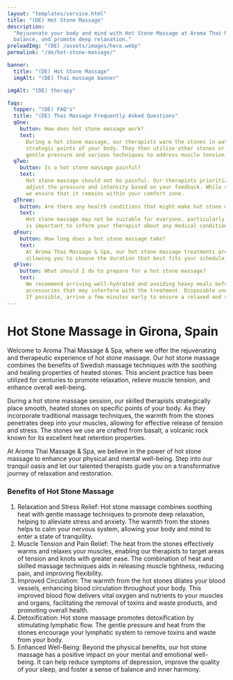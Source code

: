 ```yaml
---
layout: "templates/service.html"
title: "(DE) Hot Stone Massage"
description:
  "Rejuvenate your body and mind with Hot Stone Massage at Aroma Thai Massage & Spa in Girona. Release tension, restore
  balance, and promote deep relaxation."
preloadImg: "(DE) /assets/images/hero.webp"
permalink: "/de/hot-stone-massage/"

banner:
  title: "(DE) Hot Stone Massage"
  imgAlt: "(DE) Thai massage banner"

imgAlt: "(DE) therapy"

faqs:
  topper: "(DE) FAQ's"
  title: "(DE) Thai Massage Frequently Asked Questions"
  qOne:
    button: How does hot stone massage work?
    text:
      During a hot stone massage, our therapists warm the stones in water at a specific temperature and place them on
      strategic points of your body. They then utilize other stones or their hands to perform the massage, applying
      gentle pressure and various techniques to address muscle tension and promote relaxation.
  qTwo:
    button: Is a hot stone massage painful?
    text:
      Hot stone massage should not be painful. Our therapists prioritize your comfort throughout the session and will
      adjust the pressure and intensity based on your feedback. While some pressure may be applied to release tension,
      we ensure that it remains within your comfort zone.
  qThree:
    button: Are there any health conditions that might make hot stone massage unsuitable?
    text:
      Hot stone massage may not be suitable for everyone, particularly individuals with specific health conditions. It
      is important to inform your therapist about any medical conditions, injuries, or sensitivities you may have.
  qFour:
    button: How long does a hot stone massage take?
    text:
      At Aroma Thai Massage & Spa, our hot stone massage treatments are available in either 90 or 120-minute sessions,
      allowing you to choose the duration that best fits your schedule and needs.
  qFive:
    button: What should I do to prepare for a hot stone massage?
    text:
      We recommend arriving well-hydrated and avoiding heavy meals before your session. Remove any jewelry or
      accessories that may interfere with the treatment. Disposable underwear is provided as clothing is not necessary.
      If possible, arrive a few minutes early to ensure a relaxed and stress-free experience.
---
```


# Hot Stone Massage in Girona, Spain

Welcome to Aroma Thai Massage & Spa, where we offer the rejuvenating and therapeutic experience of hot stone massage.
Our hot stone massage combines the benefits of Swedish massage techniques with the soothing and healing properties of
heated stones. This ancient practice has been utilized for centuries to promote relaxation, relieve muscle tension, and
enhance overall well-being.

During a hot stone massage session, our skilled therapists strategically place smooth, heated stones on specific points
of your body. As they incorporate traditional massage techniques, the warmth from the stones penetrates deep into your
muscles, allowing for effective release of tension and stress. The stones we use are crafted from basalt, a volcanic
rock known for its excellent heat retention properties.

At Aroma Thai Massage & Spa, we believe in the power of hot stone massage to enhance your physical and mental
well-being. Step into our tranquil oasis and let our talented therapists guide you on a transformative journey of
relaxation and restoration.

### Benefits of Hot Stone Massage

1.  Relaxation and Stress Relief: Hot stone massage combines soothing heat with gentle massage techniques to promote
    deep relaxation, helping to alleviate stress and anxiety. The warmth from the stones helps to calm your nervous
    system, allowing your body and mind to enter a state of tranquility.
2.  Muscle Tension and Pain Relief: The heat from the stones effectively warms and relaxes your muscles, enabling our
    therapists to target areas of tension and knots with greater ease. The combination of heat and skilled massage
    techniques aids in releasing muscle tightness, reducing pain, and improving flexibility.
3.  Improved Circulation: The warmth from the hot stones dilates your blood vessels, enhancing blood circulation
    throughout your body. This improved blood flow delivers vital oxygen and nutrients to your muscles and organs,
    facilitating the removal of toxins and waste products, and promoting overall health.
4.  Detoxification: Hot stone massage promotes detoxification by stimulating lymphatic flow. The gentle pressure and
    heat from the stones encourage your lymphatic system to remove toxins and waste from your body.
5.  Enhanced Well-Being: Beyond the physical benefits, our hot stone massage has a positive impact on your mental and
    emotional well-being. It can help reduce symptoms of depression, improve the quality of your sleep, and foster a
    sense of balance and inner harmony.
